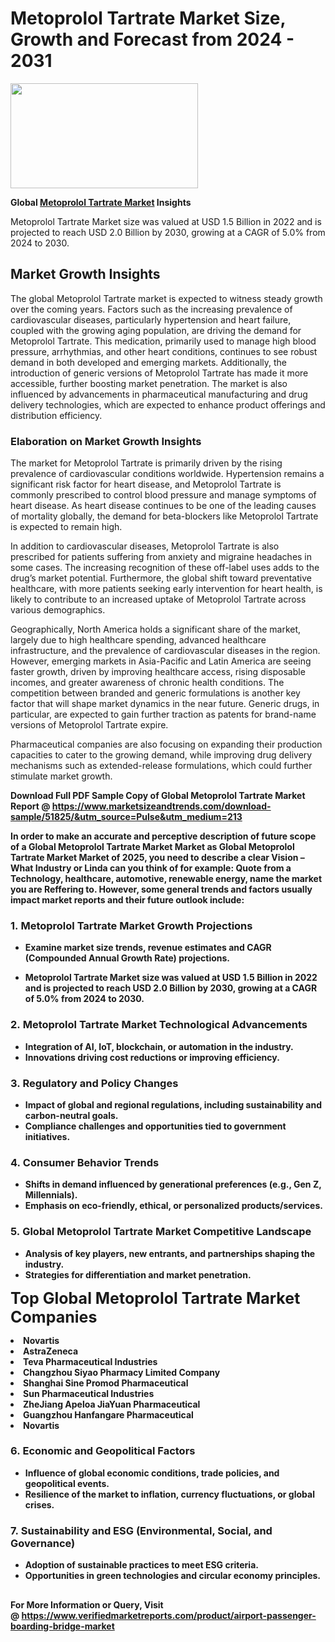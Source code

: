 <H1>Metoprolol Tartrate Market Size, Growth and Forecast from 2024 - 2031</H1><img class="aligncenter size-medium wp-image-584254" src="https://thirdeyenews.in/wp-content/uploads/2024/09/Global-Market-Research-300x168.jpeg" alt="" width="300" height="168" /><p><strong>Global&nbsp;<a href="https://www.marketsizeandtrends.com/download-sample/51825/&amp;utm_source=Pulse&amp;utm_medium=213">Metoprolol Tartrate Market</a> Insights</strong></p><p>Metoprolol Tartrate Market size was valued at USD 1.5 Billion in 2022 and is projected to reach USD 2.0 Billion by 2030, growing at a CAGR of 5.0% from 2024 to 2030.</p><p><h2>Market Growth Insights</h2> <p>The global Metoprolol Tartrate market is expected to witness steady growth over the coming years. Factors such as the increasing prevalence of cardiovascular diseases, particularly hypertension and heart failure, coupled with the growing aging population, are driving the demand for Metoprolol Tartrate. This medication, primarily used to manage high blood pressure, arrhythmias, and other heart conditions, continues to see robust demand in both developed and emerging markets. Additionally, the introduction of generic versions of Metoprolol Tartrate has made it more accessible, further boosting market penetration. The market is also influenced by advancements in pharmaceutical manufacturing and drug delivery technologies, which are expected to enhance product offerings and distribution efficiency.</p> <p><strong></strong></p> <h3>Elaboration on Market Growth Insights</h3> <p>The market for Metoprolol Tartrate is primarily driven by the rising prevalence of cardiovascular conditions worldwide. Hypertension remains a significant risk factor for heart disease, and Metoprolol Tartrate is commonly prescribed to control blood pressure and manage symptoms of heart disease. As heart disease continues to be one of the leading causes of mortality globally, the demand for beta-blockers like Metoprolol Tartrate is expected to remain high.</p> <p>In addition to cardiovascular diseases, Metoprolol Tartrate is also prescribed for patients suffering from anxiety and migraine headaches in some cases. The increasing recognition of these off-label uses adds to the drug’s market potential. Furthermore, the global shift toward preventative healthcare, with more patients seeking early intervention for heart health, is likely to contribute to an increased uptake of Metoprolol Tartrate across various demographics.</p> <p>Geographically, North America holds a significant share of the market, largely due to high healthcare spending, advanced healthcare infrastructure, and the prevalence of cardiovascular diseases in the region. However, emerging markets in Asia-Pacific and Latin America are seeing faster growth, driven by improving healthcare access, rising disposable incomes, and greater awareness of chronic health conditions. The competition between branded and generic formulations is another key factor that will shape market dynamics in the near future. Generic drugs, in particular, are expected to gain further traction as patents for brand-name versions of Metoprolol Tartrate expire.</p> <p>Pharmaceutical companies are also focusing on expanding their production capacities to cater to the growing demand, while improving drug delivery mechanisms such as extended-release formulations, which could further stimulate market growth.</p> <p><strong></p><p><span class=""><strong>Download Full PDF Sample Copy of Global Metoprolol Tartrate Market Report</strong> @ <a href="https://www.marketsizeandtrends.com/download-sample/51825/&amp;utm_source=Pulse&amp;utm_medium=213" target="_blank">https://www.marketsizeandtrends.com/download-sample/51825/&amp;utm_source=Pulse&amp;utm_medium=213</a></span></p><p>In order to make an accurate and perceptive description of future scope of a Global&nbsp;Metoprolol Tartrate Market Market as Global&nbsp;Metoprolol Tartrate Market Market of 2025, you need to describe a clear Vision &ndash; What Industry or Linda can you think of for example: Quote from a Technology, healthcare, automotive, renewable energy, name the market you are Reffering to. However, some general trends and factors usually impact market reports and their future outlook include:</p><h3>1.&nbsp;<strong>Metoprolol Tartrate Market Growth Projections</strong></h3><ul><li>Examine market size trends, revenue estimates and CAGR (Compounded Annual Growth Rate) projections.</li><li><p>Metoprolol Tartrate Market size was valued at USD 1.5 Billion in 2022 and is projected to reach USD 2.0 Billion by 2030, growing at a CAGR of 5.0% from 2024 to 2030.</p></li></ul><h3>2.&nbsp;<strong>Metoprolol Tartrate Market Technological Advancements</strong></h3><ul><li>Integration of AI, IoT, blockchain, or automation in the industry.</li><li>Innovations driving cost reductions or improving efficiency.</li></ul><h3>3.&nbsp;<strong>Regulatory and Policy Changes</strong></h3><ul><li>Impact of global and regional regulations, including sustainability and carbon-neutral goals.</li><li>Compliance challenges and opportunities tied to government initiatives.</li></ul><h3>4.&nbsp;<strong>Consumer Behavior Trends</strong></h3><ul><li>Shifts in demand influenced by generational preferences (e.g., Gen Z, Millennials).</li><li>Emphasis on eco-friendly, ethical, or personalized products/services.</li></ul><h3>5.&nbsp;<strong>Global Metoprolol Tartrate Market Competitive Landscape</strong></h3><ul><li>Analysis of key players, new entrants, and partnerships shaping the industry.</li><li>Strategies for differentiation and market penetration.</li></ul><p data-pm-slice="1 1 []"><span style="color: inherit; font-family: inherit; font-size: 25px;">Top Global Metoprolol Tartrate Market Companies</span></p><div class="" data-test-id=""><p><li>Novartis</li><li> AstraZeneca</li><li> Teva Pharmaceutical Industries</li><li> Changzhou Siyao Pharmacy Limited Company</li><li> Shanghai Sine Promod Pharmaceutical</li><li> Sun Pharmaceutical Industries</li><li> ZheJiang Apeloa JiaYuan Pharmaceutical</li><li> Guangzhou Hanfangare Pharmaceutical</li><li> Novartis</li></p></div><h3>6.&nbsp;<strong>Economic and Geopolitical Factors</strong></h3><ul><li>Influence of global economic conditions, trade policies, and geopolitical events.</li><li>Resilience of the market to inflation, currency fluctuations, or global crises.</li></ul><h3>7.&nbsp;<strong>Sustainability and ESG (Environmental, Social, and Governance)</strong></h3><ul><li>Adoption of sustainable practices to meet ESG criteria.</li><li>Opportunities in green technologies and circular economy principles.</li></ul><h2><strong style="font-size: 14px;">For More Information or Query, Visit @&nbsp;</strong><a style="background-color: #ffffff; font-size: 14px;" href="https://www.marketsizeandtrends.com/report/metoprolol-tartrate-market/" target="_blank">https://www.verifiedmarketreports.com/product/airport-passenger-boarding-bridge-market</a></h2>
